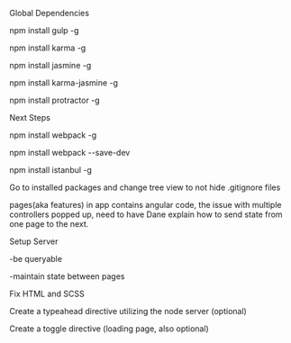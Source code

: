 Global Dependencies

npm install gulp -g

npm install karma -g

npm install jasmine -g

npm install karma-jasmine -g

npm install protractor -g

Next Steps

npm install webpack -g

npm install webpack --save-dev

npm install istanbul -g

Go to installed packages and change tree view to not hide .gitignore files

pages(aka features) in app contains angular code, the issue with multiple controllers popped up,
need to have Dane explain how to send state from one page to the next.

Setup Server

  -be queryable

  -maintain state between pages

Fix HTML and SCSS

Create a typeahead directive utilizing the node server (optional)

Create a toggle directive (loading page, also optional)
